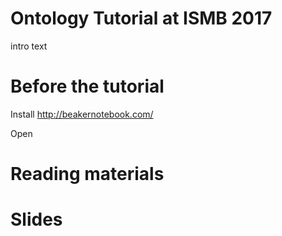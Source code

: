 # Ontology Tutorial at ISMB 2017

intro text

# Before the tutorial

Install http://beakernotebook.com/

Open 

# Reading materials

# Slides


